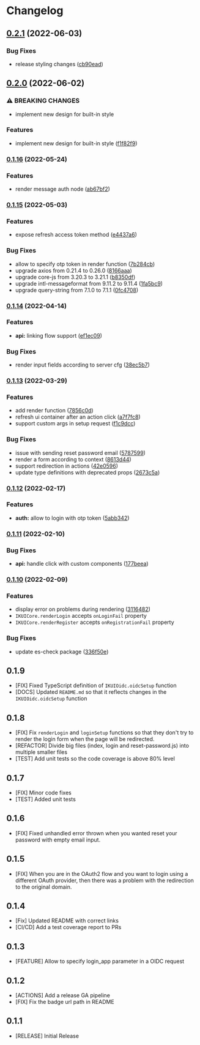 # Changelog

## [0.2.1](https://github.com/indykite/jarvis-sdk-web/compare/v0.2.0...v0.2.1) (2022-06-03)


### Bug Fixes

* release styling changes ([cb90ead](https://github.com/indykite/jarvis-sdk-web/commit/cb90ead8737afbc21ae1e28df4238c1a15c9f143))

## [0.2.0](https://github.com/indykite/jarvis-sdk-web/compare/v0.1.16...v0.2.0) (2022-06-02)


### ⚠ BREAKING CHANGES

* implement new design for built-in style

### Features

* implement new design for built-in style ([f1f82f9](https://github.com/indykite/jarvis-sdk-web/commit/f1f82f9bbd9a5dff3ecadce10d194c556fbac41a))

### [0.1.16](https://github.com/indykite/jarvis-sdk-web/compare/v0.1.15...v0.1.16) (2022-05-24)


### Features

* render message auth node ([ab67bf2](https://github.com/indykite/jarvis-sdk-web/commit/ab67bf235654f30d9e4a000f23323e11814ade41))

### [0.1.15](https://github.com/indykite/jarvis-sdk-web/compare/v0.1.14...v0.1.15) (2022-05-03)


### Features

* expose refresh access token method ([e4437a6](https://github.com/indykite/jarvis-sdk-web/commit/e4437a698715b0827d5e717b67b4d75910146271))


### Bug Fixes

* allow to specify otp token in render function ([7b284cb](https://github.com/indykite/jarvis-sdk-web/commit/7b284cb2cfa304f4c2ad0f6de79e3995b75915c5))
* upgrade axios from 0.21.4 to 0.26.0 ([8166aaa](https://github.com/indykite/jarvis-sdk-web/commit/8166aaa2fb74955c4995ca7b057e690b75bfcb5f))
* upgrade core-js from 3.20.3 to 3.21.1 ([b8350df](https://github.com/indykite/jarvis-sdk-web/commit/b8350dfa42b2361a101558b62a774cf6651d58b9))
* upgrade intl-messageformat from 9.11.2 to 9.11.4 ([1fa5bc9](https://github.com/indykite/jarvis-sdk-web/commit/1fa5bc9bfee205654624cd2460f441f6aa41aa3e))
* upgrade query-string from 7.1.0 to 7.1.1 ([0fc4708](https://github.com/indykite/jarvis-sdk-web/commit/0fc4708de13e49a3f685d68c5b83f01945dc579b))

### [0.1.14](https://github.com/indykite/jarvis-sdk-web/compare/v0.1.13...v0.1.14) (2022-04-14)


### Features

* **api:** linking flow support ([ef1ec09](https://github.com/indykite/jarvis-sdk-web/commit/ef1ec09eb94ff8fac98a56dec73a79f4ee2877c7))


### Bug Fixes

* render input fields according to server cfg ([38ec5b7](https://github.com/indykite/jarvis-sdk-web/commit/38ec5b79f228a0b71365d72f64f8a319d8a2fc0b))

### [0.1.13](https://github.com/indykite/jarvis-sdk-web/compare/v0.1.12...v0.1.13) (2022-03-29)


### Features

* add render function ([7856c0d](https://github.com/indykite/jarvis-sdk-web/commit/7856c0de4a36beb5ca4d87174ebb00f732c5e6aa))
* refresh ui container after an action click ([a7f7fc8](https://github.com/indykite/jarvis-sdk-web/commit/a7f7fc8074c42fa44ddaac56fb0d5d8e133fd8c5))
* support custom args in setup request ([f1c9dcc](https://github.com/indykite/jarvis-sdk-web/commit/f1c9dcc17459b8ee3f321589dc30a90639d8297e))


### Bug Fixes

* issue with sending reset password email ([5787599](https://github.com/indykite/jarvis-sdk-web/commit/5787599a6442d6f683cd2eb122f855767021d269))
* render a form according to context ([8613d44](https://github.com/indykite/jarvis-sdk-web/commit/8613d44abea886ac86c8e2ca75d7bfb56394955e))
* support redirection in actions ([42e0596](https://github.com/indykite/jarvis-sdk-web/commit/42e0596213ee319c9bee81173658d584fe81438b))
* update type definitions with deprecated props ([2673c5a](https://github.com/indykite/jarvis-sdk-web/commit/2673c5abdeec560763c5004f8c9a5de925ec5f62))

### [0.1.12](https://github.com/indykite/jarvis-sdk-web/compare/v0.1.11...v0.1.12) (2022-02-17)


### Features

* **auth:** allow to login with otp token ([5abb342](https://github.com/indykite/jarvis-sdk-web/commit/5abb342565f90f5e42bc999123d189dfccf0fa60))

### [0.1.11](https://github.com/indykite/jarvis-sdk-web/compare/v0.1.10...v0.1.11) (2022-02-10)


### Bug Fixes

* **api:** handle click with custom components ([177beea](https://github.com/indykite/jarvis-sdk-web/commit/177beeab65a9ac82b96da6f7113bbf53feae1f1e))

### [0.1.10](https://github.com/indykite/jarvis-sdk-web/compare/v0.1.9...v0.1.10) (2022-02-09)

### Features

- display error on problems during rendering ([3116482](https://github.com/indykite/jarvis-sdk-web/commit/311648207e8eab80d5be06a1957dcfa63da64da5))
- `IKUICore.renderLogin` accepts `onLoginFail` property
- `IKUICore.renderRegister` accepts `onRegistrationFail` property

### Bug Fixes

- update es-check package ([336f50e](https://github.com/indykite/jarvis-sdk-web/commit/336f50e317830e1cad03d22b66cc73af65a161f2))

## 0.1.9

- [FIX] Fixed TypeScript definition of `IKUIOidc.oidcSetup` function
- [DOCS] Updated `README.md` so that it reflects changes in the `IKUIOidc.oidcSetup` function

## 0.1.8

- [FIX] Fix `renderLogin` and `loginSetup` functions so that they don't try to render the login form when the page will be redirected.
- [REFACTOR] Divide big files (index, login and reset-password.js) into multiple smaller files
- [TEST] Add unit tests so the code coverage is above 80% level

## 0.1.7

- [FIX] Minor code fixes
- [TEST] Added unit tests

## 0.1.6

- [FIX] Fixed unhandled error thrown when you wanted reset your password with empty email input.

## 0.1.5

- [FIX] When you are in the OAuth2 flow and you want to login using a different OAuth provider, then there was a problem with the redirection to the original domain.

## 0.1.4

- [Fix] Updated README with correct links
- [CI/CD] Add a test coverage report to PRs

## 0.1.3

- [FEATURE] Allow to specify login_app parameter in a OIDC request

## 0.1.2

- [ACTIONS] Add a release GA pipeline
- [FIX] Fix the badge url path in README

## 0.1.1

- [RELEASE] Initial Release
